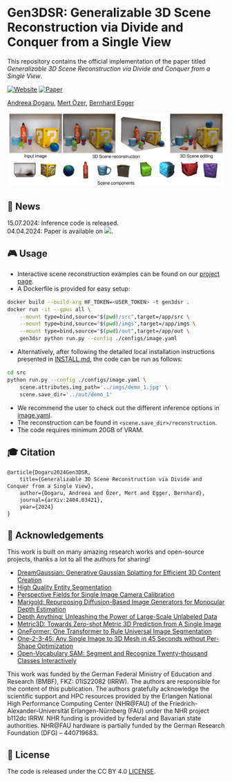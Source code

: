 # Gen3DSR: Generalizable 3D Scene Reconstruction via Divide and Conquer from a Single View

This repository contains the official implementation of the paper titled *Generalizable 3D Scene Reconstruction via Divide and Conquer from a Single View*.

[![Website](https://img.shields.io/badge/Project-Page-b361ff
)](https://andreeadogaru.github.io/Gen3DSR/)
[![Paper](https://img.shields.io/badge/arXiv-PDF-b31b1b)](https://arxiv.org/pdf/2404.03421)

[Andreea Dogaru](https://andreeadogaru.github.io/),
[Mert Özer](),
[Bernhard Egger](https://eggerbernhard.ch/)

![results](teaser.png)

## 📢 News

15.07.2024: Inference code is released. <br>
04.04.2024: Paper is available on <a href="https://arxiv.org/pdf/2404.03421"><img src="https://img.shields.io/badge/arXiv-PDF-b31b1b" height="16"></a>. 


## 🎮 Usage
- Interactive scene reconstruction examples can be found on our [project page](https://andreeadogaru.github.io/Gen3DSR/). 
- A Dockerfile is provided for easy setup:
```bash
docker build --build-arg HF_TOKEN=<USER_TOKEN> -t gen3dsr .
docker run -it --gpus all \
    --mount type=bind,source="$(pwd)/src",target=/app/src \
    --mount type=bind,source="$(pwd)/imgs",target=/app/imgs \
    --mount type=bind,source="$(pwd)/out",target=/app/out \
    gen3dsr python run.py --config ./configs/image.yaml
```
- Alternatively, after following the detailed local installation instructions presented in [INSTALL.md](INSTALL.md), the code can be run as follows:
```bash
cd src
python run.py --config ./configs/image.yaml \
    scene.attributes.img_path='../imgs/demo_1.jpg' \
    scene.save_dir='../out/demo_1'
```
- We recommend the user to check out the different inference options in [image.yaml](src/configs/image.yaml). 
- The reconstruction can be found in `<scene.save_dir>/reconstruction`.
- The code requires minimum 20GB of VRAM.

## 🎓 Citation
```
@article{Dogaru2024Gen3DSR,
    title={Generalizable 3D Scene Reconstruction via Divide and Conquer from a Single View},
    author={Dogaru, Andreea and Özer, Mert and Egger, Bernhard},
    journal={arXiv:2404.03421},
    year={2024}
}
```

## 🙌 Acknowledgements

This work is built on many amazing research works and open-source projects, thanks a lot to all the authors for sharing!

- [DreamGaussian: Generative Gaussian Splatting for Efficient 3D Content Creation](https://github.com/dreamgaussian/dreamgaussian)
- [High Quality Entity Segmentation](https://github.com/qqlu/Entity/blob/main/Entityv2)
- [Perspective Fields for Single Image Camera Calibration](https://github.com/jinlinyi/PerspectiveFields)
- [Marigold: Repurposing Diffusion-Based Image Generators for Monocular Depth Estimation](https://github.com/prs-eth/Marigold)
- [Depth Anything: Unleashing the Power of Large-Scale Unlabeled Data](https://github.com/LiheYoung/Depth-Anything)
- [Metric3D: Towards Zero-shot Metric 3D Prediction from A Single Image](https://github.com/YvanYin/Metric3D)
- [OneFormer: One Transformer to Rule Universal Image Segmentation](https://github.com/SHI-Labs/OneFormer)
- [One-2-3-45: Any Single Image to 3D Mesh in 45 Seconds without Per-Shape Optimization](https://github.com/One-2-3-45/One-2-3-45)
- [Open-Vocabulary SAM: Segment and Recognize Twenty-thousand Classes Interactively](https://github.com/HarborYuan/ovsam)

This work was funded by the German Federal Ministry of Education and Research (BMBF), FKZ: 01IS22082 (IRRW). The authors are responsible for the content of this publication. The authors gratefully acknowledge the scientific support and HPC resources provided by the Erlangen National High Performance Computing Center (NHR@FAU) of the Friedrich-Alexander-Universität Erlangen-Nürnberg (FAU) under the NHR project b112dc IRRW. NHR funding is provided by federal and Bavarian state authorities. NHR@FAU hardware is partially funded by the German Research Foundation (DFG) – 440719683.

## 📝 License

The code is released under the CC BY 4.0 [LICENSE](LICENSE).

